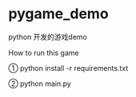 # pygame_demo
python 开发的游戏demo


How to run this game

① python install -r requirements.txt


② python main.py
